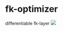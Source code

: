 # fk-optimizer

differentiable fk-layer
![](https://github.com/Jooh34/fk-optimizer/blob/main/images/short_problem/result.gif)